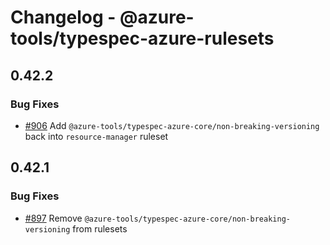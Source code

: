 # Changelog - @azure-tools/typespec-azure-rulesets

## 0.42.2

### Bug Fixes

- [#906](https://github.com/Azure/typespec-azure/pull/906) Add `@azure-tools/typespec-azure-core/non-breaking-versioning` back into `resource-manager` ruleset




## 0.42.1

### Bug Fixes

- [#897](https://github.com/Azure/typespec-azure/pull/897) Remove `@azure-tools/typespec-azure-core/non-breaking-versioning` from rulesets

